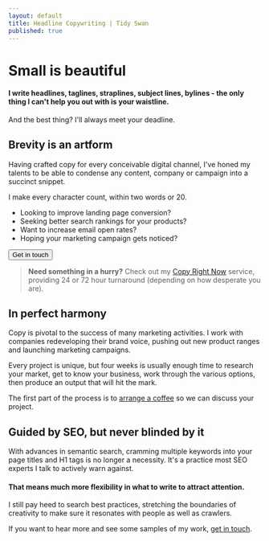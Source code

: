 ```yaml
---
layout: default
title: Headline Copywriting | Tidy Swan
published: true
---
```

# Small is beautiful

#### I write headlines, taglines, straplines, subject lines, bylines - the only thing I can't help you out with is your waistline.

And the best thing? I'll always meet your deadline.

## Brevity is an artform

Having crafted copy for every conceivable digital channel, I've honed my talents to be able to condense any content, company or campaign into a succinct snippet.

I make every character count, within two words or 20.

- Looking to improve landing page conversion?
- Seeking better search rankings for your products?
- Want to increase email open rates?
- Hoping your marketing campaign gets noticed?

<a href="/contact"><button class="button">Get in touch</button></a>

> **Need something in a hurry?** Check out my [Copy Right Now](/copy-right-now) service, providing 24 or 72 hour turnaround (depending on how desperate you are).

<a name="process"></a>

## In perfect harmony

Copy is pivotal to the success of many marketing activities. I work with companies redeveloping their brand voice, pushing out new product ranges and launching marketing campaigns. 

Every project is unique, but four weeks is usually enough time to research your market, get to know your business, work through the various options, then produce an output that will hit the mark.

The first part of the process is to [arrange a coffee](/contact) so we can discuss your project.

## Guided by SEO, but never blinded by it

With advances in semantic search, cramming multiple keywords into your page titles and H1 tags is no longer a necessity. It's a practice most SEO experts I talk to actively warn against.

#### That means much more flexibility in what to write to attract attention.

I still pay heed to search best practices, stretching the boundaries of creativity to make sure it resonates with people as well as crawlers.

If you want to hear more and see some samples of my work, [get in touch](/contact).
